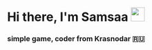 <h1 align="center">Hi there, I'm <a>Samsaa</a> 
<img src="https://github.com/blackcater/blackcater/raw/main/images/Hi.gif" height="32"/></h1>
<h3 align="center">simple game, coder from Krasnodar 🇷🇺</h3>
